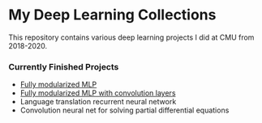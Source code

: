# My Deep Learning Collections
This repository contains various deep learning projects I did at CMU from 2018-2020.

### Currently Finished Projects
* [Fully modularized MLP](modularized-MLP/)
* [Fully modularized MLP with convolution layers](modularized-MLP-CNN/)
* Language translation recurrent neural network 
* Convolution neural net for solving partial differential equations

